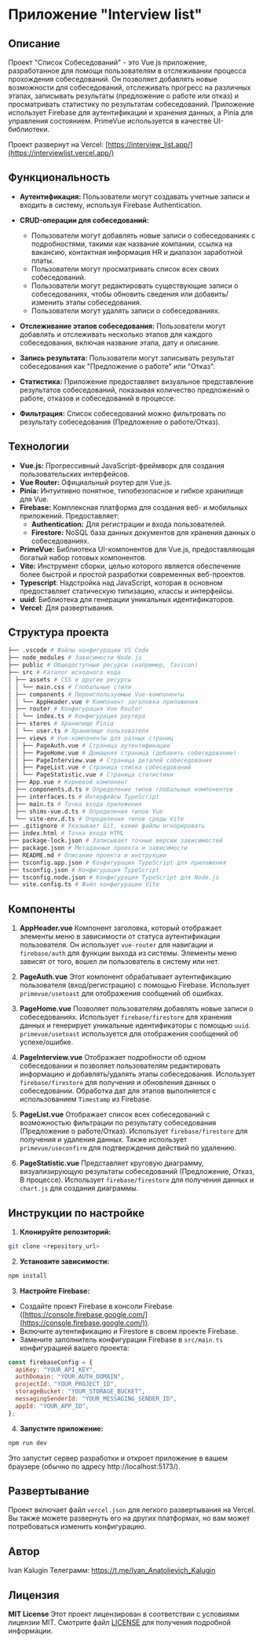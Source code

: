 # Приложение "Interview list"

## Описание

Проект "Список Собеседований" - это Vue.js приложение, разработанное для помощи пользователям в отслеживании процесса прохождения собеседований. Он позволяет добавлять новые возможности для собеседований, отслеживать прогресс на различных этапах, записывать результаты (предложение о работе или отказ) и просматривать статистику по результатам собеседований. Приложение использует Firebase для аутентификации и хранения данных, а Pinia для управления состоянием. PrimeVue используется в качестве UI-библиотеки.

Проект развернут на Vercel: [https://interview_list.app/](https://interviewlist.vercel.app/)

## Функциональность

- **Аутентификация:** Пользователи могут создавать учетные записи и входить в систему, используя Firebase Authentication.

- **CRUD-операции для собеседований:**

  - Пользователи могут добавлять новые записи о собеседованиях с подробностями, такими как название компании, ссылка на вакансию, контактная информация HR и диапазон заработной платы.
  - Пользователи могут просматривать список всех своих собеседований.
  - Пользователи могут редактировать существующие записи о собеседованиях, чтобы обновить сведения или добавить/изменить этапы собеседования.
  - Пользователи могут удалять записи о собеседованиях.

- **Отслеживание этапов собеседования:** Пользователи могут добавлять и отслеживать несколько этапов для каждого собеседования, включая название этапа, дату и описание.

- **Запись результата:** Пользователи могут записывать результат собеседования как "Предложение о работе" или "Отказ".

- **Статистика:** Приложение предоставляет визуальное представление результатов собеседований, показывая количество предложений о работе, отказов и собеседований в процессе.

- **Фильтрация:** Список собеседований можно фильтровать по результату собеседования (Предложение о работе/Отказ).

## Технологии

- **Vue.js:** Прогрессивный JavaScript-фреймворк для создания пользовательских интерфейсов.
- **Vue Router:** Официальный роутер для Vue.js.
- **Pinia:** Интуитивно понятное, типобезопасное и гибкое хранилище для Vue.
- **Firebase:** Комплексная платформа для создания веб- и мобильных приложений. Предоставляет:
  - **Authentication:** Для регистрации и входа пользователей.
  - **Firestore:** NoSQL база данных документов для хранения данных о собеседованиях.
- **PrimeVue:** Библиотека UI-компонентов для Vue.js, предоставляющая богатый набор готовых компонентов.
- **Vite:** Инструмент сборки, целью которого является обеспечение более быстрой и простой разработки современных веб-проектов.
- **Typescript**: Надстройка над JavaScript, которая в основном предоставляет статическую типизацию, классы и интерфейсы.
- **uuid**: Библиотека для генерации уникальных идентификаторов.
- **Vercel**: Для развертывания.

## Структура проекта

```bash
├── .vscode # Файлы конфигурации VS Code
├── node_modules # Зависимости Node.js
├── public # Общедоступные ресурсы (например, favicon)
├── src # Каталог исходного кода
│ ├── assets # CSS и другие ресурсы
│ │ └── main.css # Глобальные стили
│ ├── components # Переиспользуемые Vue-компоненты
│ │ └── AppHeader.vue # Компонент заголовка приложения
│ ├── router # Конфигурация Vue Router
│ │ └── index.ts # Конфигурация роутера
│ ├── stores # Хранилище Pinia
│ │ └── user.ts # Хранилище пользователя
│ ├── views # Vue-компоненты для разных страниц
│ │ ├── PageAuth.vue # Страница аутентификации
│ │ ├── PageHome.vue # Домашняя страница (добавить собеседование)
│ │ ├── PageInterview.vue # Страница деталей собеседования
│ │ ├── PageList.vue # Страница списка собеседований
│ │ └── PageStatistic.vue # Страница статистики
│ ├── App.vue # Корневой компонент
│ ├── components.d.ts # Определение типов глобальных компонентов
│ ├── interfaces.ts # Интерфейсы TypeScript
│ ├── main.ts # Точка входа приложения
│ ├── shims-vue.d.ts # Определения типов Vue
│ └── vite-env.d.ts # Определения типов среды Vite
├── .gitignore # Указывает Git, какие файлы игнорировать
├── index.html # Точка входа HTML
├── package-lock.json # Записывает точные версии зависимостей
├── package.json # Метаданные проекта и зависимости
├── README.md # Описание проекта и инструкции
├── tsconfig.app.json # Конфигурация TypeScript для приложения
├── tsconfig.json # Конфигурация TypeScript
├── tsconfig.node.json # Конфигурация TypeScript для Node.js
└── vite.config.ts # Файл конфигурации Vite
```

## Компоненты

1. **AppHeader.vue**
   Компонент заголовка, который отображает элементы меню в зависимости от статуса аутентификации пользователя. Он использует `vue-router` для навигации и `firebase/auth` для функции выхода из системы. Элементы меню зависят от того, вошел ли пользователь в систему или нет.

2. **PageAuth.vue**
   Этот компонент обрабатывает аутентификацию пользователя (вход/регистрацию) с помощью Firebase. Использует `primevue/usetoast` для отображения сообщений об ошибках.

3. **PageHome.vue**
   Позволяет пользователям добавлять новые записи о собеседованиях. Использует `firebase/firestore` для хранения данных и генерирует уникальные идентификаторы с помощью `uuid`. `primevue/usetoast` используется для отображения сообщений об успехе/ошибке.

4. **PageInterview.vue**
   Отображает подробности об одном собеседовании и позволяет пользователям редактировать информацию и добавлять/удалять этапы собеседования. Использует `firebase/firestore` для получения и обновления данных о собеседовании. Обработка дат для этапов выполняется с использованием `Timestamp` из Firebase.

5. **PageList.vue**
   Отображает список всех собеседований с возможностью фильтрации по результату собеседования (Предложение о работе/Отказ). Использует `firebase/firestore` для получения и удаления данных. Также использует `primevue/useconfirm` для подтверждения действий по удалению.

6. **PageStatistic.vue**
   Представляет круговую диаграмму, визуализирующую результаты собеседований (Предложение, Отказ, В процессе). Использует `firebase/firestore` для получения данных и `chart.js` для создания диаграммы.

## Инструкции по настройке

1.  **Клонируйте репозиторий:**

```bash
git clone <repository_url>
```

2.  **Установите зависимости:**

```bash
npm install
```

3.  **Настройте Firebase:**

- Создайте проект Firebase в консоли Firebase ([https://console.firebase.google.com/](https://console.firebase.google.com/)).
- Включите аутентификацию и Firestore в своем проекте Firebase.
- Замените заполнитель конфигурации Firebase в `src/main.ts` конфигурацией вашего проекта:

```javascript
const firebaseConfig = {
  apiKey: "YOUR_API_KEY",
  authDomain: "YOUR_AUTH_DOMAIN",
  projectId: "YOUR_PROJECT_ID",
  storageBucket: "YOUR_STORAGE_BUCKET",
  messagingSenderId: "YOUR_MESSAGING_SENDER_ID",
  appId: "YOUR_APP_ID",
};
```

4.  **Запустите приложение:**

```bash
npm run dev
```

Это запустит сервер разработки и откроет приложение в вашем браузере (обычно по адресу http://localhost:5173/).

## Развертывание

Проект включает файл `vercel.json` для легкого развертывания на Vercel. Вы также можете развернуть его на других платформах, но вам может потребоваться изменить конфигурацию.

## Автор

Ivan Kalugin
Телеграмм: https://t.me/Ivan_Anatolievich_Kalugin

## Лицензия

**MIT License**
Этот проект лицензирован в соответствии с условиями лицензии MIT. Смотрите файл [LICENSE](LICENSE) для получения подробной информации.
